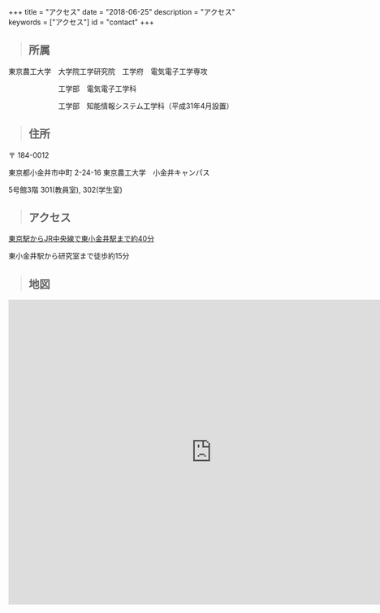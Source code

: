 +++
title = "アクセス"
date = "2018-06-25"
description = "アクセス"
keywords = ["アクセス"]
id = "contact"
+++

> ## 所属

東京農工大学　大学院工学研究院　工学府　電気電子工学専攻


　　　　　　　工学部　電気電子工学科
　　　　　

　　　　　　　工学部　知能情報システム工学科（平成31年4月設置）

> ## 住所

〒 184-0012

東京都小金井市中町 2-24-16 東京農工大学　小金井キャンパス

5号館3階 301(教員室), 302(学生室)


> ## アクセス

[東京駅からJR中央線で東小金井駅まで約40分](https://www.tuat.ac.jp/outline/overview/access/)

東小金井駅から研究室まで徒歩約15分

> ## 地図

<div align="center">
    <iframe src="https://www.google.com/maps/embed?pb=!1m18!1m12!1m3!1d1620.0564555445185!2d139.51569415821652!3d35.69883897325798!2m3!1f0!2f0!3f0!3m2!1i1024!2i768!4f13.1!3m3!1m2!1s0x6018e583487645fd%3A0xd0431468ca053645!2z5p2x5Lqs6L6y5bel5aSn5a2m5bel5a2m6YOoIOmbu-awl-mbu-WtkOW3peWtpuenkembu-awl-mbu-WtkOOCt-OCueODhuODoOW3peWtpg!5e0!3m2!1sja!2sjp!4v1565957768084!5m2!1sja!2sjp" width="800" height="600" frameborder="0" style="border:0" allowfullscreen></iframe>
</div>
